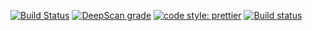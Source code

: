 [![Build Status](https://app.bitrise.io/app/bbc563a6f5d6dd95/status.svg?token=q3dMXqySjhf9X64XPCb9Ew&branch=master)](https://app.bitrise.io/app/bbc563a6f5d6dd95)
[![DeepScan grade](https://deepscan.io/api/teams/4333/projects/6089/branches/48938/badge/grade.svg)](https://deepscan.io/dashboard#view=project&tid=4333&pid=6089&bid=48938)
[![code style: prettier](https://img.shields.io/badge/code_style-prettier-ff69b4.svg?style=flat-square)](https://github.com/prettier/prettier)
[![Build status](https://build.appcenter.ms/v0.1/apps/8550a797-e8e8-450f-a7e2-739a91400ca6/branches/master/badge)](https://appcenter.ms)
